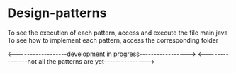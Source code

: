 # Design-patterns
  To see the execution of each pattern, access and execute the file main.java
  To see how to implement each pattern, access the corresponding folder
  
  <------------------development in progress----------------->
  <---------------not all the patterns are yet--------------->
